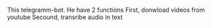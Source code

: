 This telegramm-bot. He have 2 functions
First, donwload videos from youtube
Secound, transribe audio in text
